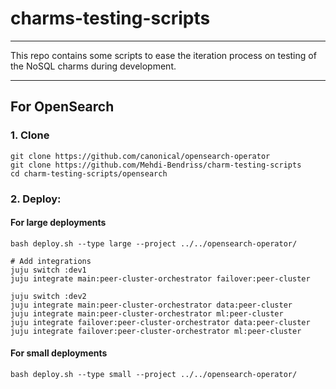 # charms-testing-scripts

----

This repo contains some scripts to ease the iteration process on testing of the NoSQL charms during development.

----


## For OpenSearch

### 1. Clone
```
git clone https://github.com/canonical/opensearch-operator
git clone https://github.com/Mehdi-Bendriss/charm-testing-scripts
cd charm-testing-scripts/opensearch
```

### 2. Deploy:
#### For large deployments
```
bash deploy.sh --type large --project ../../opensearch-operator/

# Add integrations
juju switch :dev1
juju integrate main:peer-cluster-orchestrator failover:peer-cluster

juju switch :dev2
juju integrate main:peer-cluster-orchestrator data:peer-cluster
juju integrate main:peer-cluster-orchestrator ml:peer-cluster
juju integrate failover:peer-cluster-orchestrator data:peer-cluster
juju integrate failover:peer-cluster-orchestrator ml:peer-cluster
```

#### For small deployments
```
bash deploy.sh --type small --project ../../opensearch-operator/
```

